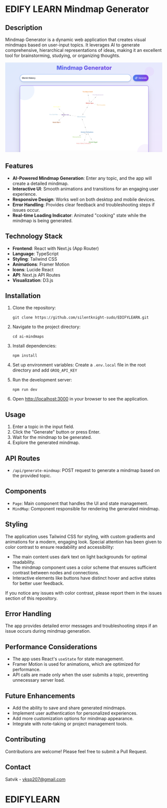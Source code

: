 # EDIFY LEARN Mindmap Generator

## Description

Mindmap Generator is a dynamic web application that creates visual mindmaps based on user-input topics. It leverages AI to generate comprehensive, hierarchical representations of ideas, making it an excellent tool for brainstorming, studying, or organizing thoughts.

![Demo of Mindmap Generator](public/images/demo.png)

## Features

- **AI-Powered Mindmap Generation**: Enter any topic, and the app will create a detailed mindmap.
- **Interactive UI**: Smooth animations and transitions for an engaging user experience.
- **Responsive Design**: Works well on both desktop and mobile devices.
- **Error Handling**: Provides clear feedback and troubleshooting steps if issues occur.
- **Real-time Loading Indicator**: Animated "cooking" state while the mindmap is being generated.

## Technology Stack

- **Frontend**: React with Next.js (App Router)
- **Language**: TypeScript
- **Styling**: Tailwind CSS
- **Animations**: Framer Motion
- **Icons**: Lucide React
- **API**: Next.js API Routes
- **Visualization**: D3.js

## Installation

1. Clone the repository:
   ```
   git clone https://github.com/silentknight-sudo/EDIFYLEARN.git
   ```

2. Navigate to the project directory:
   ```
   cd ai-mindmaps
   ```

3. Install dependencies:
   ```
   npm install
   ```

4. Set up environment variables:
   Create a `.env.local` file in the root directory and add `GROQ_API_KEY`

5. Run the development server:
   ```
   npm run dev
   ```

6. Open [http://localhost:3000](http://localhost:3000) in your browser to see the application.

## Usage

1. Enter a topic in the input field.
2. Click the "Generate" button or press Enter.
3. Wait for the mindmap to be generated.
4. Explore the generated mindmap.

## API Routes

- `/api/generate-mindmap`: POST request to generate a mindmap based on the provided topic.

## Components

- `Page`: Main component that handles the UI and state management.
- `MindMap`: Component responsible for rendering the generated mindmap.

## Styling

The application uses Tailwind CSS for styling, with custom gradients and animations for a modern, engaging look. Special attention has been given to color contrast to ensure readability and accessibility:

- The main content uses dark text on light backgrounds for optimal readability.
- The mindmap component uses a color scheme that ensures sufficient contrast between nodes and connections.
- Interactive elements like buttons have distinct hover and active states for better user feedback.

If you notice any issues with color contrast, please report them in the issues section of this repository.

## Error Handling

The app provides detailed error messages and troubleshooting steps if an issue occurs during mindmap generation.

## Performance Considerations

- The app uses React's `useState` for state management.
- Framer Motion is used for animations, which are optimized for performance.
- API calls are made only when the user submits a topic, preventing unnecessary server load.

## Future Enhancements

- Add the ability to save and share generated mindmaps.
- Implement user authentication for personalized experiences.
- Add more customization options for mindmap appearance.
- Integrate with note-taking or project management tools.

## Contributing

Contributions are welcome! Please feel free to submit a Pull Request.

## Contact

Satvik - vksp207@gmail.com
# EDIFYLEARN
